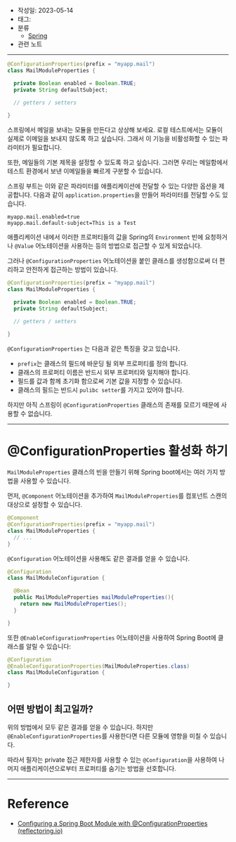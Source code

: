 - 작성일: 2023-05-14
- 태그: 
- 분류
    - [Spring](Spring.md)
- 관련 노트

---

```java
@ConfigurationProperties(prefix = "myapp.mail")
class MailModuleProperties {

  private Boolean enabled = Boolean.TRUE;
  private String defaultSubject;

  // getters / setters
  
}
```

스프링에서 메일을 보내는 모듈을 만든다고 상상해 보세요. 로컬 테스트에서는 모듈이 실제로 이메일을 보내지 않도록 하고 싶습니다. 그래서 이 기능을 비활성화할 수 있는 파라미터가 필요합니다.

또한, 메일들의 기본 제목을 설정할 수 있도록 하고 싶습니다. 그러면 우리는 메일함에서 테스트 환경에서 보낸 이메일들을 빠르게 구분할 수 있습니다.

스프링 부트는 이와 같은 파라미터를 애플리케이션에 전달할 수 있는 다양한 옵션을 제공합니다. 다음과 같이 `application.properties`을 만들어 파라미터를 전달할 수도 있습니다.

```properties
myapp.mail.enabled=true
myapp.mail.default-subject=This is a Test
```

애플리케이션 내에서 이러한 프로퍼티들의 값을 Spring의 `Environment` 빈에 요청하거나 `@Value` 어노테이션을 사용하는 등의 방법으로 접근할 수 있게 되었습니다.

그러나 `@ConfigurationProperties` 어노테이션을 붙인 클래스를 생성함으로써 더 편리하고 안전하게 접근하는 방법이 있습니다.

```java
@ConfigurationProperties(prefix = "myapp.mail")
class MailModuleProperties {

  private Boolean enabled = Boolean.TRUE;
  private String defaultSubject;

  // getters / setters
  
}
```

`@ConfigurationProperties` 는 다음과 같은 특징을 갖고 있습니다.

- `prefix`는 클래스의 필드에 바운딩 될 외부 프로퍼티를 정의 합니다.
- 클래스의 프로퍼티 이름은 반드시 외부 프로퍼티와 일치해야 합니다.
- 필드를 값과 함께 초기화 함으로써 기본 값을 지정할 수 있습니다.
- 클래스의 필드는 반드시 `pulibc setter`를 가지고 있어야 합니다.

하지만 아직 스프링이 `@ConfigurationProperties` 클래스의 존재를 모르기 때문에 사용할 수 없습니다.

---

#  @ConfigurationProperties 활성화 하기

`MailModuleProperties` 클래스의 빈을 만들기 위해 Spring boot에서는 여러 가지 방법을 사용할 수 있습니다.

먼저, `@Component` 어노테이션을 추가하여 `MailModuleProperties`를 컴포넌트 스캔의 대상으로 설정할 수 있습니다.

```java
@Component
@ConfigurationProperties(prefix = "myapp.mail")
class MailModuleProperties {
  // ...  
}
```

`@Configuration` 어노테이션을 사용해도 같은 결과를 얻을 수 있습니다.

```java
@Configuration
class MailModuleConfiguration {

  @Bean
  public MailModuleProperties mailModuleProperties(){
    return new MailModuleProperties();
  }

}
``````

또한 `@EnableConfigurationProperties` 어노테이션을 사용하여 Spring Boot에 클래스를 알릴 수 있습니다:

```java
@Configuration
@EnableConfigurationProperties(MailModuleProperties.class)
class MailModuleConfiguration {

}
```

## 어떤 방법이 최고일까?

위의 방법에서 모두 같은 결과를 얻을 수 있습니다. 하지만 `@EnableConfigurationProperties`를 사용한다면 다른 모듈에 영향을 미칠 수 있습니다.

따라서 필자는 private 접근 제한자를 사용할 수 있는 `@Configuration`을 사용하여 나머지 애플리케이션으로부터 프로퍼티를 숨기는 방법을 선호합니다.


---

# Reference

- [Configuring a Spring Boot Module with @ConfigurationProperties (reflectoring.io)](https://reflectoring.io/spring-boot-configuration-properties/)